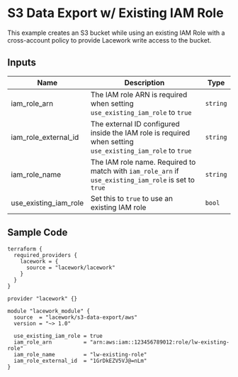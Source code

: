 # S3 Data Export w/ Existing IAM Role

This example creates an S3 bucket while using an existing IAM Role with a cross-account policy to provide Lacework write access to the bucket.

## Inputs

| Name                  | Description                                                                                               | Type     |
| --------------------- | --------------------------------------------------------------------------------------------------------- | -------- |
| iam_role_arn          | The IAM role ARN is required when setting `use_existing_iam_role` to `true`                               | `string` |
| iam_role_external_id  | The external ID configured inside the IAM role is required when setting `use_existing_iam_role` to `true` | `string` |
| iam_role_name         | The IAM role name. Required to match with `iam_role_arn` if `use_existing_iam_role` is set to `true`      | `string` |
| use_existing_iam_role | Set this to `true` to use an existing IAM role                                                            | `bool`   |

## Sample Code

```hcl
terraform {
  required_providers {
    lacework = {
      source = "lacework/lacework"
    }
  }
}

provider "lacework" {}

module "lacework_module" {
  source  = "lacework/s3-data-export/aws"
  version = "~> 1.0"

  use_existing_iam_role = true
  iam_role_arn          = "arn:aws:iam::123456789012:role/lw-existing-role"
  iam_role_name         = "lw-existing-role"
  iam_role_external_id  = "1GrDkEZV5VJ@=nLm"
}
```
